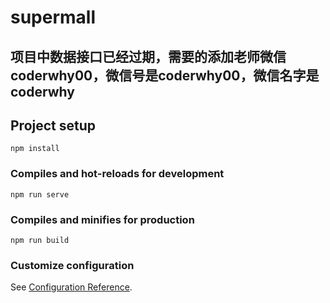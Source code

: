 # supermall

## 项目中数据接口已经过期，需要的添加老师微信 coderwhy00，微信号是coderwhy00，微信名字是coderwhy

## Project setup
```
npm install
```

### Compiles and hot-reloads for development
```
npm run serve
```

### Compiles and minifies for production
```
npm run build
```

### Customize configuration
See [Configuration Reference](https://cli.vuejs.org/config/).
